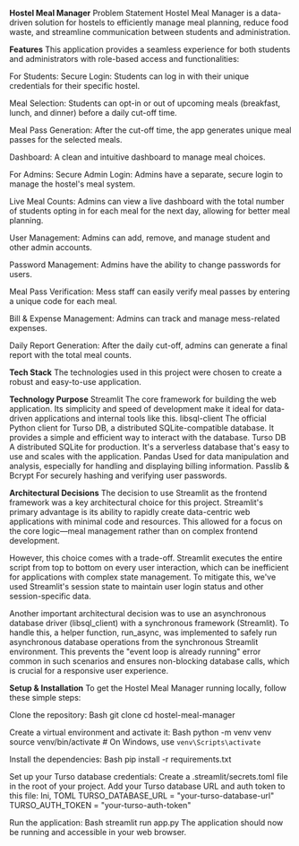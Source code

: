 **Hostel Meal Manager**
Problem Statement
Hostel Meal Manager is a data-driven solution for hostels to efficiently manage meal planning, reduce food waste, and streamline communication between students and administration.

**Features**
This application provides a seamless experience for both students and administrators with role-based access and functionalities:

For Students:
Secure Login: Students can log in with their unique credentials for their specific hostel.

Meal Selection: Students can opt-in or out of upcoming meals (breakfast, lunch, and dinner) before a daily cut-off time.

Meal Pass Generation: After the cut-off time, the app generates unique meal passes for the selected meals.

Dashboard: A clean and intuitive dashboard to manage meal choices.

For Admins:
Secure Admin Login: Admins have a separate, secure login to manage the hostel's meal system.

Live Meal Counts: Admins can view a live dashboard with the total number of students opting in for each meal for the next day, allowing for better meal planning.

User Management: Admins can add, remove, and manage student and other admin accounts.

Password Management: Admins have the ability to change passwords for users.

Meal Pass Verification: Mess staff can easily verify meal passes by entering a unique code for each meal.

Bill & Expense Management: Admins can track and manage mess-related expenses.

Daily Report Generation: After the daily cut-off, admins can generate a final report with the total meal counts.

**Tech Stack**
The technologies used in this project were chosen to create a robust and easy-to-use application.

**Technology	Purpose**
Streamlit	The core framework for building the web application. Its simplicity and speed of development make it ideal for data-driven applications and internal tools like this.
libsql-client	The official Python client for Turso DB, a distributed SQLite-compatible database. It provides a simple and efficient way to interact with the database.
Turso DB	A distributed SQLite for production. It's a serverless database that's easy to use and scales with the application.
Pandas	Used for data manipulation and analysis, especially for handling and displaying billing information.
Passlib & Bcrypt	For securely hashing and verifying user passwords.

**Architectural Decisions**
The decision to use Streamlit as the frontend framework was a key architectural choice for this project. Streamlit's primary advantage is its ability to rapidly create data-centric web applications with minimal code and resources. This allowed for a focus on the core logic—meal management rather than on complex frontend development.

However, this choice comes with a trade-off. Streamlit executes the entire script from top to bottom on every user interaction, which can be inefficient for applications with complex state management. To mitigate this, we've used Streamlit's session state to maintain user login status and other session-specific data.

Another important architectural decision was to use an asynchronous database driver (libsql_client) with a synchronous framework (Streamlit). To handle this, a helper function, run_async, was implemented to safely run asynchronous database operations from the synchronous Streamlit environment. This prevents the "event loop is already running" error common in such scenarios and ensures non-blocking database calls, which is crucial for a responsive user experience.

**Setup & Installation**
To get the Hostel Meal Manager running locally, follow these simple steps:

Clone the repository:
Bash
git clone <your-repository-url>
cd hostel-meal-manager

Create a virtual environment and activate it:
Bash
python -m venv venv
source venv/bin/activate  # On Windows, use `venv\Scripts\activate`

Install the dependencies:
Bash
pip install -r requirements.txt

Set up your Turso database credentials:
Create a .streamlit/secrets.toml file in the root of your project.
Add your Turso database URL and auth token to this file:
Ini, TOML
TURSO_DATABASE_URL = "your-turso-database-url"
TURSO_AUTH_TOKEN = "your-turso-auth-token"

Run the application:
Bash
streamlit run app.py
The application should now be running and accessible in your web browser.
